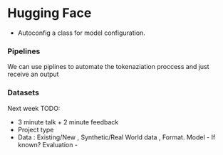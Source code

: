 # Hugging Face

- Autoconfig a class for model configuration.

### Pipelines

We can use piplines to automate the tokenaziation proccess and just receive an output

### Datasets

Next week
TODO:

- 3 minute talk + 2 minute feedback
- Project type
- Data : Existing/New , Synthetic/Real World data , Format.
  Model - If known?
  Evaluation -

